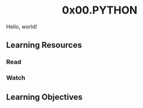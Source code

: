 <h1 align="center">0x00.PYTHON</h1>
Hello, world!
<h2>Learning Resources</h2>
<h3>Read</h3>
<h3>Watch</h3>

<h2>Learning Objectives</h2>

